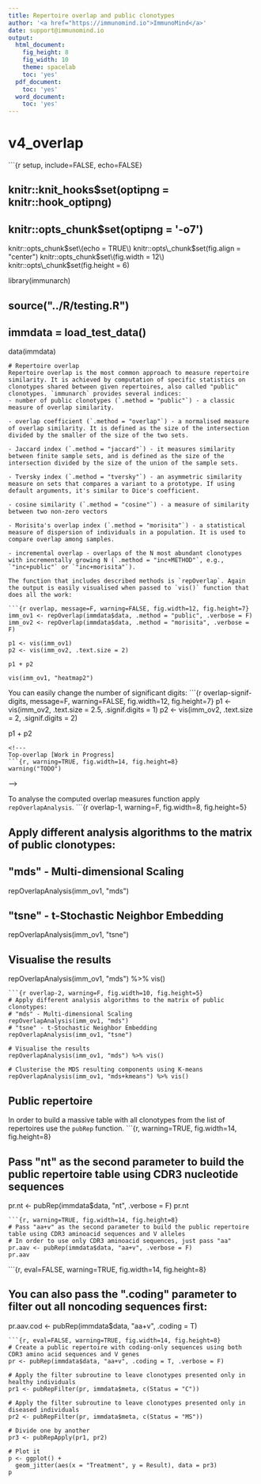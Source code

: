 ```yaml
---
title: Repertoire overlap and public clonotypes
author: '<a href="https://immunomind.io">ImmunoMind</a>'
date: support@immunomind.io
output:
  html_document:
    fig_height: 8
    fig_width: 10
    theme: spacelab
    toc: 'yes'
  pdf_document:
    toc: 'yes'
  word_document:
    toc: 'yes'
---
```


# v4\_overlap

\`\`\`{r setup, include=FALSE, echo=FALSE}

## knitr::knit\_hooks$set\(optipng = knitr::hook\_optipng\)

## knitr::opts\_chunk$set\(optipng = '-o7'\)

knitr::opts\_chunk$set\(echo = TRUE\) knitr::opts\_chunk$set\(fig.align = "center"\) knitr::opts\_chunk$set\(fig.width = 12\) knitr::opts\_chunk$set\(fig.height = 6\)

library\(immunarch\)

## source\("../R/testing.R"\)

## immdata = load\_test\_data\(\)

data\(immdata\)

```text
# Repertoire overlap
Repertoire overlap is the most common approach to measure repertoire similarity. It is achieved by computation of specific statistics on clonotypes shared between given repertoires, also called "public" clonotypes. `immunarch` provides several indices: 
- number of public clonotypes (`.method = "public"`) - a classic measure of overlap similarity.

- overlap coefficient (`.method = "overlap"`) - a normalised measure of overlap similarity. It is defined as the size of the intersection divided by the smaller of the size of the two sets.

- Jaccard index (`.method = "jaccard"`) - it measures similarity between finite sample sets, and is defined as the size of the intersection divided by the size of the union of the sample sets.

- Tversky index (`.method = "tversky"`) - an asymmetric similarity measure on sets that compares a variant to a prototype. If using default arguments, it's similar to Dice's coefficient.

- cosine similarity (`.method = "cosine"`) - a measure of similarity between two non-zero vectors

- Morisita's overlap index (`.method = "morisita"`) - a statistical measure of dispersion of individuals in a population. It is used to compare overlap among samples.

- incremental overlap - overlaps of the N most abundant clonotypes with incrementally growing N (`.method = "inc+METHOD"`, e.g., `"inc+public"` or `"inc+morisita"`).

The function that includes described methods is `repOverlap`. Again the output is easily visualised when passed to `vis()` function that does all the work:

```{r overlap, message=F, warning=FALSE, fig.width=12, fig.height=7}
imm_ov1 <- repOverlap(immdata$data, .method = "public", .verbose = F)
imm_ov2 <- repOverlap(immdata$data, .method = "morisita", .verbose = F)

p1 <- vis(imm_ov1)
p2 <- vis(imm_ov2, .text.size = 2)

p1 + p2

vis(imm_ov1, "heatmap2")
```

You can easily change the number of significant digits: \`\`\`{r overlap-signif-digits, message=F, warning=FALSE, fig.width=12, fig.height=7} p1 &lt;- vis\(imm\_ov2, .text.size = 2.5, .signif.digits = 1\) p2 &lt;- vis\(imm\_ov2, .text.size = 2, .signif.digits = 2\)

p1 + p2

```text
<!---
Top-overlap [Work in Progress]
```{r, warning=TRUE, fig.width=14, fig.height=8}
warning("TODO")
```

--&gt;

To analyse the computed overlap measures function apply `repOverlapAnalysis`. \`\`\`{r overlap-1, warning=F, fig.width=8, fig.height=5}

## Apply different analysis algorithms to the matrix of public clonotypes:

## "mds" - Multi-dimensional Scaling

repOverlapAnalysis\(imm\_ov1, "mds"\)

## "tsne" - t-Stochastic Neighbor Embedding

repOverlapAnalysis\(imm\_ov1, "tsne"\)

## Visualise the results

repOverlapAnalysis\(imm\_ov1, "mds"\) %&gt;% vis\(\)

```text
```{r overlap-2, warning=F, fig.width=10, fig.height=5}
# Apply different analysis algorithms to the matrix of public clonotypes:
# "mds" - Multi-dimensional Scaling
repOverlapAnalysis(imm_ov1, "mds")
# "tsne" - t-Stochastic Neighbor Embedding
repOverlapAnalysis(imm_ov1, "tsne")

# Visualise the results
repOverlapAnalysis(imm_ov1, "mds") %>% vis()

# Clusterise the MDS resulting components using K-means
repOverlapAnalysis(imm_ov1, "mds+kmeans") %>% vis()
```

## Public repertoire

In order to build a massive table with all clonotypes from the list of repertoires use the `pubRep` function. \`\`\`{r, warning=TRUE, fig.width=14, fig.height=8}

## Pass "nt" as the second parameter to build the public repertoire table using CDR3 nucleotide sequences

pr.nt &lt;- pubRep\(immdata$data, "nt", .verbose = F\) pr.nt

```text
```{r, warning=TRUE, fig.width=14, fig.height=8}
# Pass "aa+v" as the second parameter to build the public repertoire table using CDR3 aminoacid sequences and V alleles
# In order to use only CDR3 aminoacid sequences, just pass "aa"
pr.aav <- pubRep(immdata$data, "aa+v", .verbose = F)
pr.aav
```

\`\`\`{r, eval=FALSE, warning=TRUE, fig.width=14, fig.height=8}

## You can also pass the ".coding" parameter to filter out all noncoding sequences first:

pr.aav.cod &lt;- pubRep\(immdata$data, "aa+v", .coding = T\)

```text
```{r, eval=FALSE, warning=TRUE, fig.width=14, fig.height=8}
# Create a public repertoire with coding-only sequences using both CDR3 amino acid sequences and V genes
pr <- pubRep(immdata$data, "aa+v", .coding = T, .verbose = F)

# Apply the filter subroutine to leave clonotypes presented only in healthy individuals
pr1 <- pubRepFilter(pr, immdata$meta, c(Status = "C"))

# Apply the filter subroutine to leave clonotypes presented only in diseased individuals
pr2 <- pubRepFilter(pr, immdata$meta, c(Status = "MS"))

# Divide one by another
pr3 <- pubRepApply(pr1, pr2)

# Plot it
p <- ggplot() +
  geom_jitter(aes(x = "Treatment", y = Result), data = pr3)
p
```

